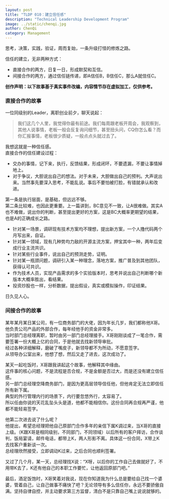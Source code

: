 ```yaml
---
layout: post
title: "TLDP 010：建立信任感"
description: "Technical Leadership Development Program"
image: ../static/chenqi.jpg
author: ChenQi
category: Management
---
```


思考，决策，实践，验证，周而复始，一条升级打怪的修炼之路。

信任的建立，无非两种方式：

+ 直接合作的两方，日复一日，形成默契和互信。
+ 间接合作的两方，通过信任链传递，即A信任B，B信任C，那么A就信任C。

**创作声明：以下故事基于真实事件改编，内容情节存在虚拟加工，仅供参考。**

### 直接合作的故事

一位同级别的Leader，离职创业前夕，聊天说起：

> 我们这几个人里，我觉得你最有前途。我们每周跟老板开周会，我观察到，其他人说事情，老板一般会反复询问细节，甚至扭头问，CQ你怎么看？而你汇报事情，老板很少质疑，一般点点头就过去了。

我想这就是一种信任感。  
直接合作的信任建设过程：

+ 交办的事情，记下来，执行，反馈结果，形成闭环，不要遗漏，不要让事情掉地上。
+ 对于争议，大胆说出自己的想法。对于未来，大胆做出自己的预判。大声说出来。当然事先要深入思考，不能乱说。事后不要怕被打脸，有错就承认和改进。

第一条是执行层面，是基础，但远远不够。  
第二条比较难，也因此更重要。上一篇讲到，BC意见不一致，让A很难做。其实A也不难做，说出你的判断，甚至提出更好的方案，这是BC大概率更期望的结果，也是A的正确成长之路。  

+ 针对某一场景，调研现有技术方案均不理想，提出新方案，一个人撸代码两个月写出来，自证。
+ 针对某一领域，现有几种势均力敌的开源主流方案，押宝其中一种，两年后变成行业主流共识。
+ 针对某些行业事件，说出自己的预测走势，证明。
+ 针对某一瓶颈问题，调研引入某一种理念，落地方案，推广普及到其他团队，获得认可共识。
+ 作为技术人员，实现产品需求的多个实验版本时，思考并说出自己判断哪个新版本大概率胜出，看结果。
+ 投资炒股也一样，分析数据，提出假设，真实或模拟操作，印证结果。

日久见人心。

### 间接合作的故事

某年某月某日某公司，有一位商务部门的大佬，因为年长几岁，我们都称他X哥。他负责公司产品的外部合作，每年经他手的资金非常多。  
当时部门总经理离职，暂时由另一部门总经理接手。X哥刚刚谈成了一笔合作，需要签署一份大概上亿的合同，于是他就去找新领导审批。  
经过各种详细解释，磨破了嘴皮子，新领导都不为所动，不愿意签字。  
从领导办公室出来，他想了想，然后又走了进去，这次成功了。  

某天一起吃饭时，X哥跟我讲起这个故事，他解释其中缘由。  
这件事的核心问题，不是流程是否合规，不是金额是否过大，而是还没有建立信任感。  
另一部门总经理空降商务部门，是因为更高层领导信任他，但他肯定无法立即信任所有新下属。  
典型的外行管理内行的场景下，内行要忽悠外行，太容易了。  
所以任由你说的天花乱坠头头是道，他都不能相信你。这份合同再合规再严谨，他都不能轻易签字。  

他第二次进去说了什么呢？  
他提出，希望总经理把他自己原部门合作多年的亲信下属K调过来，当X哥的直接上级。（K跟X哥是相同级别，不同部门，不同领域）以后所有的客户拜访，合作谈判，饭局宴请，邮件电话，都带上K，两人形影不离。具体这一份合同，X带上K去找客户重新谈一次。  
总经理欣然接受，立即调动K过来，之后合同也顺利签署。  

又过了几个月，某一天，总经理找X说：“X呀，以后你的工作自己去做就好了，不用带K去了，K还有他自己的本职工作要忙，让他返回原部门吧。”

最后，酒足饭饱时，X哥笑着对我说，现在你知道我为什么总是要给自己找一个婆婆，管着自己，让自己做事不痛快了吧？无论领导有多么信任你，永远不要骄傲自满。坚持自律自控，并主动要求第三方监督，清白不是只靠自己嘴上说说就够的。
